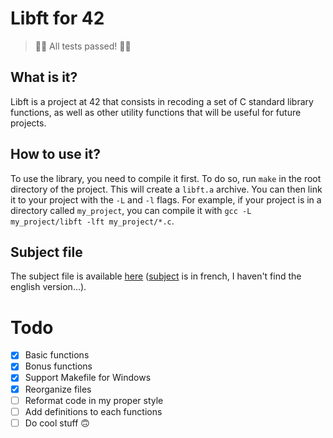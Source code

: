# Libft for 42

> 🎉🥳 All tests passed! 🥳🎉

## What is it?

Libft is a project at 42 that consists in recoding a set of C standard library functions, as well as other utility functions that will be useful for future projects.

## How to use it?

To use the library, you need to compile it first. To do so, run `make` in the root directory of the project. This will create a `libft.a` archive. You can then link it to your project with the `-L` and `-l` flags. For example, if your project is in a directory called `my_project`, you can compile it with `gcc -L my_project/libft -lft my_project/*.c`.

## Subject file

The subject file is available [here](resources/fr.subject.libft.pdf) ([subject](resources/fr.subject.libft.pdf) is in french, I haven't find the english version...).

# Todo

- [x] Basic functions
- [x] Bonus functions
- [x] Support Makefile for Windows
- [x] Reorganize files
- [ ] Reformat code in my proper style
- [ ] Add definitions to each functions
- [ ] Do cool stuff :upside_down_face:
